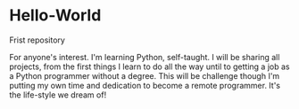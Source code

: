 # Hello-World
Frist repository

For anyone's interest. I'm learning Python, self-taught. I will be sharing all projects, from the first things I learn to do all the way until to getting a job as a Python programmer without a degree. 
This will be challenge though I'm putting my own time and dedication to become a remote programmer. It's the life-style we dream of!
